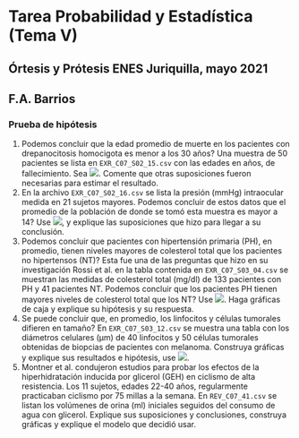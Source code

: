 # Tarea Probabilidad y Estadística (Tema V)  
## Órtesis y Prótesis ENES Juriquilla, mayo 2021  
## F.A. Barrios  
### Prueba de hipótesis  
1. Podemos concluir que la edad promedio de muerte en los pacientes con drepanocitosis homocigota es menor a los 30 años? Una muestra de 50 pacientes se lista en `EXR_C07_S02_15.csv` con las edades en años, de fallecimiento. Sea <img src="https://render.githubusercontent.com/render/math?math=\alpha = 0.5">. Comente que otras suposiciones fueron necesarias para estimar el resultado.  
2. En la archivo `EXR_C07_S02_16.csv` se lista la presión (mmHg) intraocular medida en 21 sujetos mayores. Podemos concluir de estos datos que el promedio de la población de donde se tomó esta muestra es mayor a 14? Use <img src="https://render.githubusercontent.com/render/math?math=\alpha = 0.5">, y explique las suposiciones que hizo para llegar a su conclusión.  
3. Podemos concluir que pacientes con hipertensión primaria (PH), en promedio, tienen niveles mayores de colesterol total que los pacientes no hipertensos (NT)?  Esta fue una de las preguntas que hizo en su investigación Rossi et al. en la tabla contenida en `EXR_C07_S03_04.csv` se muestran las medidas de colesterol total (mg/dl) de 133 pacientes con PH y 41 pacientes NT.  Podemos concluir que los pacientes PH tienen mayores niveles de colesterol total que los NT? Use <img src="https://render.githubusercontent.com/render/math?math=\alpha = 0.5">. Haga gráficas de caja y explique su hipótesis y su respuesta.  
4. Se puede concluir que, en promedio, los linfocitos y células tumorales difieren en tamaño? En `EXR_C07_S03_12.csv` se muestra una tabla con los diámetros celulares (µm) de 40 linfocitos y 50 células tumorales obtenidas de biopcias de pacientes con melanoma. Construya gráficas y explique sus resultados e hipótesis, use <img src="https://render.githubusercontent.com/render/math?math=\alpha = 0.5">.  
5. Montner et al. condujeron estudios para probar los efectos de la hiperhidratación inducida por glicerol (GEH) en ciclismo de alta resistencia. Los 11 sujetos, edades 22-40 años, regularmente practicaban ciclismo por 75 millas a la semana. En `REV_C07_41.csv` se listan los volúmenes de orina (ml) iniciales seguidos del consumo de agua con glicerol. Explique sus suposiciones y conclusiones, construya gráficas y explique el modelo que decidió usar.  
